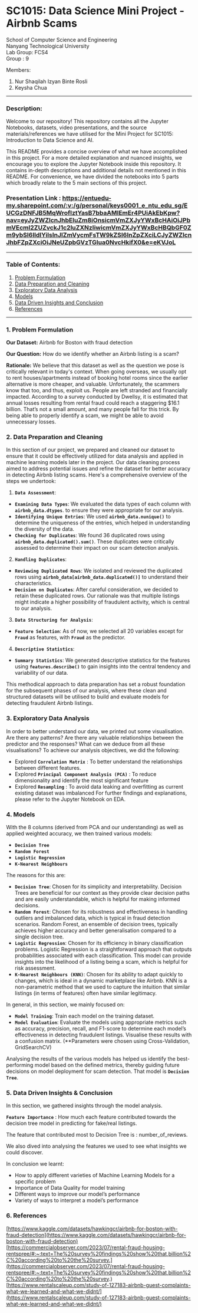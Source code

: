 # SC1015: Data Science Mini Project - Airbnb Scams

School of Computer Science and Engineering\
Nanyang Technological University\
Lab Group: FCS4\
Group : 9

Members: <br/>
1. Nur Shaqilah Izyan Binte Rosli<br/>
2. Keysha Chua

---
### Description:
Welcome to our repository! This repository contains all the Jupyter Notebooks, datasets, video presentations, and the source materials/references we have utilised for the Mini Project for SC1015: Introduction to Data Science and AI.

This README provides a concise overview of what we have accomplished in this project. For a more detailed explanation and nuanced insights, we encourage you to explore the Jupyter Notebook inside this repository. It contains in-depth descriptions and additional details not mentioned in this README. For convenience, we have divided the notebooks into 5 parts which broadly relate to the 5 main sections of this project.

### Presentation Link : https://entuedu-my.sharepoint.com/:v:/g/personal/keys0001_e_ntu_edu_sg/EUCGzDNFJB5MqWrofIztYasB7bbaAMlEmEr4PUiAkEbKpw?nav=eyJyZWZlcnJhbEluZm8iOnsicmVmZXJyYWxBcHAiOiJPbmVEcml2ZUZvckJ1c2luZXNzIiwicmVmZXJyYWxBcHBQbGF0Zm9ybSI6IldlYiIsInJlZmVycmFsTW9kZSI6InZpZXciLCJyZWZlcnJhbFZpZXciOiJNeUZpbGVzTGlua0NvcHkifX0&e=eKVJoL
---
### Table of Contents:
1. [Problem Formulation](#1-Problem-Formulation)
2. [Data Preparation and Cleaning](#2-Data-Preparation-and-Cleaning)
3. [Exploratory Data Analysis](#3-Exploratory-Data-Analysis)
4. [Models](#4-Models)
5. [Data Driven Insights and Conclusion](#5-Data-Drive-Insights-and-Conclusion)
6. [References](#6-References)


---
### 1. Problem Formulation
**Our Dataset:** Airbnb for Boston with fraud detection

**Our Question:** How do we identify whether an Airbnb listing is a scam?

**Rationale:** We believe that this dataset as well as the question we pose is critically relevant in today's context. When going overseas, we usually opt to rent houses/apartments instead of booking hotel rooms since the earlier alternative is more cheaper, and valuable. Unfortunately, the scammers know that too, and thus, exploit us. People are left stranded and financially impacted. According to a survey conducted by Dwellsy, it is estimated that annual losses resulting from rental fraud could reach a staggering $16.1 billion. That’s not a small amount, and many people fall for this trick. By being able to properly identify a scam, we might be able to avoid unnecessary losses.




### 2. Data Preparation and Cleaning
In this section of our project, we prepared and cleaned our dataset to ensure that it could be effectively utilized for data analysis and applied in machine learning models later in the project. Our data cleaning process aimed to address potential issues and refine the dataset for better accuracy in detecting Airbnb listing scams. Here's a comprehensive overview of the steps we undertook:
1. **`Data Assessment`**:
- **`Examining Data Types`**: We evaluated the data types of each column with **`airbnb_data.dtypes`**. to ensure they were appropriate for our analysis.
- **`Identifying Unique Entries`**: We used **`airbnb_data.nunique()`** to determine the uniqueness of the entries, which helped in understanding the diversity of the data.
- **`Checking for Duplicates`**: We found 36 duplicated rows using **`airbnb_data.duplicated().sum()`**. These duplicates were critically assessed to determine their impact on our scam detection analysis.
2. **`Handling Duplicates`**:
- **`Reviewing Duplicated Rows`**: We isolated and reviewed the duplicated rows using **`airbnb_data[airbnb_data.duplicated()]`** to understand their characteristics.
- **`Decision on Duplicates`**: After careful consideration, we decided to retain these duplicated rows. Our rationale was that multiple listings might indicate a higher possibility of fraudulent activity, which is central to our analysis.
3. **`Data Structuring for Analysis`**:
- **`Feature Selection`**: As of now, we selected all 20 variables except for **`Fraud`** as features, with **`Fraud`** as the predictor.
4. **`Descriptive Statistics`**:
- **`Summary Statistics`**: We generated descriptive statistics for the features using **`features.describe()`** to gain insights into the central tendency and variability of our data.
  
This methodical approach to data preparation has set a robust foundation for the subsequent phases of our analysis, where these clean and structured datasets will be utilised to build and evaluate models for detecting fraudulent Airbnb listings.

### 3. Exploratory Data Analysis
In order to better understand our data, we printed out some visualisation. Are there any patterns? Are there any valuable relationships between the predictor and the responses? What can we deduce from all these visualisations?
To achieve our analysis objectives, we did the following:
- Explored **`Correlation Matrix`** : To better understand the relationships between different features.
- Explored **`Principal Component Analysis (PCA)`** : To reduce dimensionality and identify the most significant feature
- Explored **`Resampling`** : To avoid data leaking and overfitting as current existing dataset was imbalanced
For further findings and explanations, please refer to the Jupyter Notebook on EDA.

### 4. Models
With the 8 columns (derived from PCA and our understanding) as well as applied weighted accuracy, we then trained various models:
- **`Decision Tree`**
- **`Random Forest`**
- **`Logistic Regression`**
- **`K-Nearest Neighbours`**
  
The reasons for this are:
- **`Decision Tree`**: Chosen for its simplicity and interpretability. Decision Trees are beneficial for our context as they provide clear decision paths and are easily understandable, which is helpful for making informed decisions.
- **`Random Forest`**: Chosen for its robustness and effectiveness in handling outliers and imbalanced data, which is typical in fraud detection scenarios. Random Forest, an ensemble of decision trees, typically achieves higher accuracy and better generalisation compared to a single decision tree.
- **`Logistic Regression`**: Chosen for its efficiency in binary classification problems. Logistic Regression is a straightforward approach that outputs probabilities associated with each classification. This model can provide insights into the likelihood of a listing being a scam, which is helpful for risk assessment.
- **`K-Nearest Neighbours (KNN)`**: Chosen for its ability to adapt quickly to changes, which is ideal in a dynamic marketplace like Airbnb. KNN is a non-parametric method that we used to capture the intuition that similar listings (in terms of features) often have similar legitimacy.

In general, in this section, we mainly focused on:
- **`Model Training`**: Train each model on the training dataset.
- **`Model Evaluation`**: Evaluate the models using appropriate metrics such as accuracy, precision, recall, and F1-score to determine each model’s effectiveness in detecting fraudulent listings. Visualise these results with a confusion matrix.
(**Parameters were chosen using Cross-Validation, GridSearchCV)

Analysing the results of the various models has helped us identify the best-performing model based on the defined metrics, thereby guiding future decisions on model deployment for scam detection. 
That model is **`Decision Tree`**.


### 5. Data Driven Insights & Conclusion
In this section, we gathered insights through the model analysis.

**`Feature Importance`** : How much each feature contributed towards the decision tree model in predicting for fake/real listings.

The feature that contributed most to Decision Tree is : number_of_reviews.

We also dived into analysing the features we used to see what insights we could discover.

In conclusion we learnt:
- How to apply different varieties of Machine Learning Models for a specific problem
- Importance of Data Quality for model training
- Different ways to improve our model’s performance
- Variety of ways to interpret a model’s performance


### 6. References
[https://www.kaggle.com/datasets/hawkingcr/airbnb-for-boston-with-fraud-detection](https://www.kaggle.com/datasets/hawkingcr/airbnb-for-boston-with-fraud-detection)
[https://commercialobserver.com/2023/07/rental-fraud-housing-rentspree/#:~:text=The%20survey%20findings%20show%20that,billion%2C%20according%20to%20the%20survey.](https://commercialobserver.com/2023/07/rental-fraud-housing-rentspree/#:~:text=The%20survey%20findings%20show%20that,billion%2C%20according%20to%20the%20survey.)
[https://www.rentalscaleup.com/study-of-127183-airbnb-guest-complaints-what-we-learned-and-what-we-didnt/](https://www.rentalscaleup.com/study-of-127183-airbnb-guest-complaints-what-we-learned-and-what-we-didnt/)


